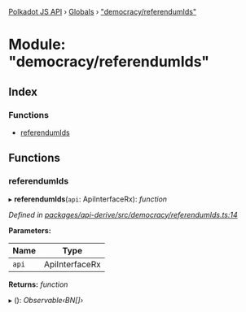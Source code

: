 [Polkadot JS API](../README.md) › [Globals](../globals.md) › ["democracy/referendumIds"](_democracy_referendumids_.md)

# Module: "democracy/referendumIds"

## Index

### Functions

* [referendumIds](_democracy_referendumids_.md#referendumids)

## Functions

###  referendumIds

▸ **referendumIds**(`api`: ApiInterfaceRx): *function*

*Defined in [packages/api-derive/src/democracy/referendumIds.ts:14](https://github.com/polkadot-js/api/blob/0c5b69bea1/packages/api-derive/src/democracy/referendumIds.ts#L14)*

**Parameters:**

Name | Type |
------ | ------ |
`api` | ApiInterfaceRx |

**Returns:** *function*

▸ (): *Observable‹BN[]›*
